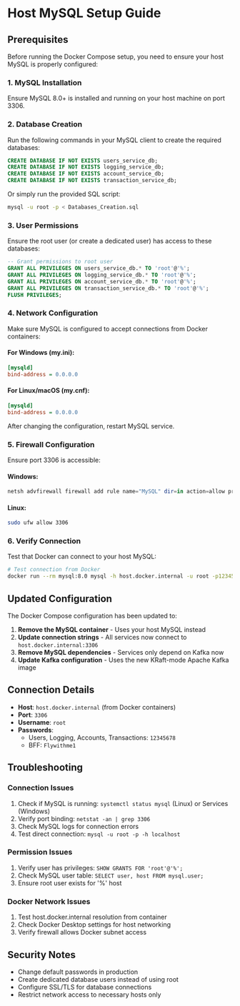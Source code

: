 # Host MySQL Setup Guide

## Prerequisites

Before running the Docker Compose setup, you need to ensure your host MySQL is properly configured:

### 1. MySQL Installation
Ensure MySQL 8.0+ is installed and running on your host machine on port 3306.

### 2. Database Creation
Run the following commands in your MySQL client to create the required databases:

```sql
CREATE DATABASE IF NOT EXISTS users_service_db;
CREATE DATABASE IF NOT EXISTS logging_service_db;
CREATE DATABASE IF NOT EXISTS account_service_db;
CREATE DATABASE IF NOT EXISTS transaction_service_db;
```

Or simply run the provided SQL script:
```bash
mysql -u root -p < Databases_Creation.sql
```

### 3. User Permissions
Ensure the root user (or create a dedicated user) has access to these databases:

```sql
-- Grant permissions to root user
GRANT ALL PRIVILEGES ON users_service_db.* TO 'root'@'%';
GRANT ALL PRIVILEGES ON logging_service_db.* TO 'root'@'%';
GRANT ALL PRIVILEGES ON account_service_db.* TO 'root'@'%';
GRANT ALL PRIVILEGES ON transaction_service_db.* TO 'root'@'%';
FLUSH PRIVILEGES;
```

### 4. Network Configuration
Make sure MySQL is configured to accept connections from Docker containers:

#### For Windows (my.ini):
```ini
[mysqld]
bind-address = 0.0.0.0
```

#### For Linux/macOS (my.cnf):
```ini
[mysqld]
bind-address = 0.0.0.0
```

After changing the configuration, restart MySQL service.

### 5. Firewall Configuration
Ensure port 3306 is accessible:

#### Windows:
```powershell
netsh advfirewall firewall add rule name="MySQL" dir=in action=allow protocol=TCP localport=3306
```

#### Linux:
```bash
sudo ufw allow 3306
```

### 6. Verify Connection
Test that Docker can connect to your host MySQL:

```bash
# Test connection from Docker
docker run --rm mysql:8.0 mysql -h host.docker.internal -u root -p12345678 -e "SELECT 1"
```

## Updated Configuration

The Docker Compose configuration has been updated to:

1. **Remove the MySQL container** - Uses your host MySQL instead
2. **Update connection strings** - All services now connect to `host.docker.internal:3306`
3. **Remove MySQL dependencies** - Services only depend on Kafka now
4. **Update Kafka configuration** - Uses the new KRaft-mode Apache Kafka image

## Connection Details

- **Host**: `host.docker.internal` (from Docker containers)
- **Port**: `3306`
- **Username**: `root`
- **Passwords**: 
  - Users, Logging, Accounts, Transactions: `12345678`
  - BFF: `Flywithme1`

## Troubleshooting

### Connection Issues
1. Check if MySQL is running: `systemctl status mysql` (Linux) or Services (Windows)
2. Verify port binding: `netstat -an | grep 3306`
3. Check MySQL logs for connection errors
4. Test direct connection: `mysql -u root -p -h localhost`

### Permission Issues
1. Verify user has privileges: `SHOW GRANTS FOR 'root'@'%';`
2. Check MySQL user table: `SELECT user, host FROM mysql.user;`
3. Ensure root user exists for '%' host

### Docker Network Issues
1. Test host.docker.internal resolution from container
2. Check Docker Desktop settings for host networking
3. Verify firewall allows Docker subnet access

## Security Notes

- Change default passwords in production
- Create dedicated database users instead of using root
- Configure SSL/TLS for database connections
- Restrict network access to necessary hosts only
